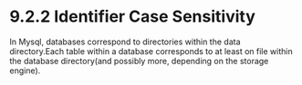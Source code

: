 # 9.2.2 Identifier Case Sensitivity

In Mysql, databases correspond to directories within the data directory.Each table within a database corresponds to at least on file within the database directory\(and possibly more, depending on the storage engine\).



